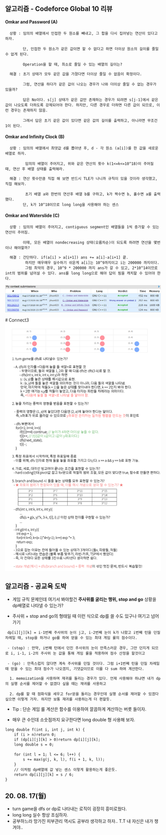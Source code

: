 ## 알고리즘 - Codeforce Global 10 리뷰

 #### Omkar and Password (A)

```
  상황 : 임의의 배열에서 인접한 두 원소를 빼내고, 그 합을 다시 집어넣는 연산이 있다고 하자.

        단, 인접한 두 원소가 같은 값이면 할 수 없다고 하면 더이상 원소의 길이를 줄일 수 없게 된다.

        Operation을 할 때, 최소로 줄일 수 있는 배열의 길이는?
```
```
  해결 : 초기 상태가 모두 같은 값을 가졌다면 더이상 줄일 수 없음이 확정이다.

        그럼, 연산을 하다가 같은 값이 나오는 경우가 나와 더이상 줄일 수 없는 경우가 있을까?

        답은 No이다. s[j] 상태가 같은 값만 존재하는 경우가 되려면 s[j-1]에서 같은 값이 나오도록 더하도록 강제되어야 한다. 하지만, 다른 경우로 더하면 다른 값이 되므로, 이런 경우는 존재하지 않음.

        그래서 답은 초기 같은 값이 있다면 같은 값의 길이를 출력하고, 아니라면 무조건 1이 된다.
```

  #### Omkar and Infinity Clock (B)

```
  상황 : 임의의 배열에서 최댓값 d를 뽑아낸 후, d - 각 원소 (a[i])를 한 값을 새로운 배열로 하자.

         임의의 배열이 주어지고, 위와 같은 연산의 횟수 k(1<=k<=10^18)이 주어질 때, 연산 후 배열 상태를 출력해라.
```
```
  해결 : 연산 횟수만큼 직접 해 보면 반드시 TLE가 나니까 규칙이 있을 것이라 생각했고, 직접 해보자.

         초기 배열 a와 한번의 연산후 배열 b를 구하고, k가 짝수면 b, 홀수면 a를 출력했다.
        단, k가 10^18이므로 long long을 사용해야 하는 센스
```

  #### Omkar and Waterslide (C)
```
  상황 : 임의의 배열이 주어지고, contiguous segment인 배열들을 1씩 증가할 수 있는 연산이 주어짐.

        이때, 모든 배열이 nondecreasing 상태(오름차순)이 되도록 하려면 연산을 몇번이나 해야할까?
```
```
  해결 : 간단하다. if(a[i] > a[i+1]) ans += a[i]-a[i+1] 끝.
         하지만 매우매우 실수하기 쉬운게 a[i]는 10^9까지이고 i는 200000 까지이다.
         그럼 최악의 경우, 10^9 * 200000 까지 ans가 갈 수 있고, 2*10^14이므로 int의 범위를 넘어설 수 있다. ans를 long long으로 해야 답이 됨을 캐치할 수 있어야 한다.
```

  ![Alt text](./img/img_2008172.png)

![Alt text](./img/img_200817.png)


## 알고리즘 - 공교육 도박

 - 게임 규칙 문제인데 여기서 봐야할건 **주사위를 굴리는 행위, stop and go** 상황을 dp배열로 나타낼 수 있는가?

 - 주사위 + stop and go의 형태일 때 이런 식으로 dp를 쓸 수도 있구나 여기고 넘어가기

 ```
  dp[i][j][k] = i-1번째 주사위의 눈이 j고, i-2번째 눈이 k가 나왔고 i번째 턴을 던질 차례일 때, stop을 하거나 go를 하여 얻을 수 있는 최대 게임 룰의 점수이다.

  - (stop) : 만약, i번째 턴에서 던진 주사위의 눈이 만족스러운 경우, 그만 던지게 되므로 i, i-1, i-2의 주사위 눈 값을 통해 게임 룰을 적용하여 점수 산정을 할것이고

  - (go) : 만족스럽지 않다면 계속 주사위를 던질 것이다. 그럼 i+1번째 턴을 던질 차례일 때 얻을 수 있는 최대 점수가 나오겠지, 기댓값이므로 이를 다 sum 하여 계산한다.
```

```
  1. memoization을 사용하며 재귀를 돌리는 경우가 있다. 언제 사용해야 하냐면 내가 dp의 실행 순서를 제어할 수 없겠다 싶을 때는 재귀를 사용하고

  2. dp를 할 때 점화식을 세우고 for문을 돌리는 경우인데 실행 순서를 제어할 수 있겠다 싶으면 이렇게 가자. 하지만 보통 재귀를 사용하는게 더 편할듯.
```

 - Tip : 단순 게임 룰 계산은 함수를 이용하여 깔끔하게 계산하는 버릇 들이자.

 - 매우 큰 수인데 소숫점까지 요구한다면 long double 형 사용해 보자.

```
long double f(int i, int j, int k) {
    if (i > n)return 0;
    if (dp[i][j][k] > 0)return dp[i][j][k];
    long double s = 0;

    for (int l = 1; l <= 6; l++) {
        s += max(g(j, k, l), f(i + 1, k, l));
    }
    // 이처럼 dp배열에 값 넣는 센스 이렇게 활용하는게 좋은듯.
    return dp[i][j][k] = s / 6;
}
```

 
## 20. 08. 17(월)

 - turn game을 dfs or dp로 나타내는 로직이 굉장히 흥미로웠다.
 - long long 실수 항상 조심하자.
 - 공부하느라 망가진 피부관리 역시도 공부라 생각하고 하자.. T.T 내 자신은 내가 챙겨야..